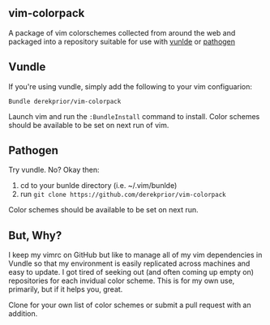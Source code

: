 ## vim-colorpack

A package of vim colorschemes collected from around the web and packaged into a repository suitable for use with [vunlde](https://github.com/gmarik/vundle) or [pathogen]()

## Vundle

If you're using vundle, simply add the following to your vim configuarion:

 ```
 Bundle derekprior/vim-colorpack
 ```
 
Launch vim and run the `:BundleInstall` command to install. Color schemes should be available to be set on next run of vim.

## Pathogen

Try vundle. No? Okay then:
1. cd to your bunlde directory (i.e. ~/.vim/bunlde)
2. run `git clone https://github.com/derekprior/vim-colorpack`

Color schemes should be available to be set on next run.

## But, Why?

I keep my vimrc on GitHub but like to manage all of my vim dependencies in Vundle so that my environment is easily replicated across machines and easy to update. I got tired of seeking out (and often coming up empty on) repositories for each invidual color scheme. This is for my own use, primarily, but if it helps you, great. 

Clone for your own list of color schemes or submit a pull request with an addition.

